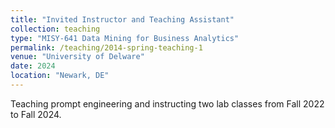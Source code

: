 ```yaml
---
title: "Invited Instructor and Teaching Assistant"
collection: teaching
type: "MISY-641 Data Mining for Business Analytics"
permalink: /teaching/2014-spring-teaching-1
venue: "University of Delware"
date: 2024
location: "Newark, DE"
---
```


Teaching prompt engineering and instructing two lab classes from Fall 2022 to Fall 2024. 